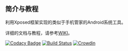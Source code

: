 ## 简介与教程
利用Xposed框架实现的类似于手机管家的Android系统工具。  

详细的文档与教程，请参考[WIKI](https://tornaco.github.io/X-APM/)。

[![Codacy Badge](https://api.codacy.com/project/badge/Grade/7da67140876941b784095ad44a32509f)](https://app.codacy.com/app/Tornaco/X-APM?utm_source=github.com&utm_medium=referral&utm_content=Tornaco/X-APM&utm_campaign=badger)
[![Build Status](https://travis-ci.org/Tornaco/X-APM.svg?branch=master)](https://travis-ci.org/Tornaco/X-APM)
[![Crowdin](https://d322cqt584bo4o.cloudfront.net/x-apm/localized.svg)](https://crowdin.com/project/x-apm)
